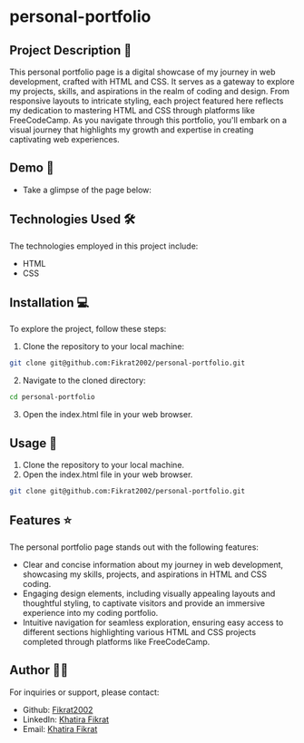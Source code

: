# personal-portfolio
## Project Description 📝

This personal portfolio page is a digital showcase of my journey in web development, crafted with HTML and CSS. It serves as a gateway to explore my projects, skills, and aspirations in the realm of coding and design. From responsive layouts to intricate styling, each project featured here reflects my dedication to mastering HTML and CSS through platforms like FreeCodeCamp. As you navigate through this portfolio, you'll embark on a visual journey that highlights my growth and expertise in creating captivating web experiences.

## Demo 📸

- Take a glimpse of the page below: 



## Technologies Used 🛠️

The technologies employed in this project include:

- HTML
- CSS

## Installation 💻

To explore the project, follow these steps:

1. Clone the repository to your local machine:

```bash
git clone git@github.com:Fikrat2002/personal-portfolio.git
```

2. Navigate to the cloned directory:

```bash
cd personal-portfolio
```

3. Open the index.html file in your web browser.

## Usage 🎯

1. Clone the repository to your local machine.
2. Open the index.html file in your web browser.

```bash
git clone git@github.com:Fikrat2002/personal-portfolio.git
```

## Features ⭐
The personal portfolio page stands out with the following features:

- Clear and concise information about my journey in web development, showcasing my skills, projects, and aspirations in HTML and CSS coding.
- Engaging design elements, including visually appealing layouts and thoughtful styling, to captivate visitors and provide an immersive experience into my coding portfolio.
- Intuitive navigation for seamless exploration, ensuring easy access to different sections highlighting various HTML and CSS projects completed through platforms like FreeCodeCamp.
## Author 👩‍💻

For inquiries or support, please contact:

- Github: [Fikrat2002](https://github.com/Fikrat2002)
- LinkedIn: [Khatira Fikrat](https://www.linkedin.com/in/khatira-fikrat-671404311)
- Email: [Khatira Fikrat](fekratkhatira@gmail.com)
